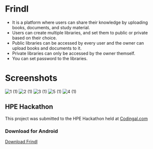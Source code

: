 # Frindl
+ It is a platform where users can share their knowledge by uploading books, documents, and study material.
+ Users can create multiple libraries, and set them to public or private based on their choice.
+ Public libraries can be accessed by every user and the owner can upload books and documents to it.
+ Private libraries can only be accessed by the owner themself.
+ You can set password to the libraries.

# Screenshots
![1 (1)](https://github.com/ItsSuhail/Frindl/assets/82229055/168a31d6-3c83-4097-89c2-8d0e0c68293b)
![2 (1)](https://github.com/ItsSuhail/Frindl/assets/82229055/a357f4cd-23f8-4a39-a936-c887df87865a)
![3 (1)](https://github.com/ItsSuhail/Frindl/assets/82229055/e7b3e37e-6ce8-4fa7-bdaf-dc931d2ee7fb)
![5 (1)](https://github.com/ItsSuhail/Frindl/assets/82229055/91530fc9-1499-49c0-a4cb-8e4d5392c9d3)
![4 (1)](https://github.com/ItsSuhail/Frindl/assets/82229055/c91257aa-1868-4b81-b3ba-3314c3b8021b)



## HPE Hackathon
This project was submitted to the HPE Hackathon held at [Codingal.com](https://codingal.com/)

### Download for Android
[Download Frindl](https://github.com/ItsSuhail/Frindl/raw/main/Frindl.apk)
